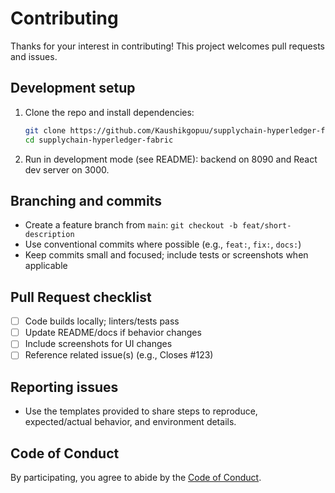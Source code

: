 # Contributing

Thanks for your interest in contributing! This project welcomes pull requests and issues.

## Development setup

1. Clone the repo and install dependencies:
   ```bash
   git clone https://github.com/Kaushikgopuu/supplychain-hyperledger-fabric.git
   cd supplychain-hyperledger-fabric
   ```
2. Run in development mode (see README): backend on 8090 and React dev server on 3000.

## Branching and commits

- Create a feature branch from `main`: `git checkout -b feat/short-description`
- Use conventional commits where possible (e.g., `feat:`, `fix:`, `docs:`)
- Keep commits small and focused; include tests or screenshots when applicable

## Pull Request checklist

- [ ] Code builds locally; linters/tests pass
- [ ] Update README/docs if behavior changes
- [ ] Include screenshots for UI changes
- [ ] Reference related issue(s) (e.g., Closes #123)

## Reporting issues

- Use the templates provided to share steps to reproduce, expected/actual behavior, and environment details.

## Code of Conduct

By participating, you agree to abide by the [Code of Conduct](CODE_OF_CONDUCT.md).
